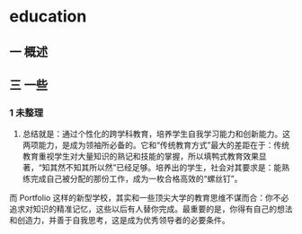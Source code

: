 # education
## 一 概述
## 三 一些
### 1 未整理
1. 总结就是：通过个性化的跨学科教育，培养学生自我学习能力和创新能力。这两项能力，是成为领袖所必备的。它和“传统教育方式”最大的差距在于：传统教育重视学生对大量知识的熟记和技能的掌握，所以填鸭式教育效果显著，“知其然不知其所以然”已经足够。培养出的学生，社会对其要求是：能熟练完成自己被分配的那份工作，成为一枚合格高效的“螺丝钉”。

而 Portfolio 这样的新型学校，其实和一些顶尖大学的教育思维不谋而合：你不必追求对知识的精准记忆，这些以后有人替你完成。最重要的是，你得有自己的想法和创造力，并善于自我思考，这是成为优秀领导者的必要条件。